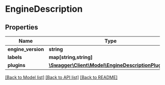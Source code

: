 # EngineDescription

## Properties
Name | Type | Description | Notes
------------ | ------------- | ------------- | -------------
**engine_version** | **string** |  | [optional] 
**labels** | **map[string,string]** |  | [optional] 
**plugins** | [**\Swagger\Client\Model\EngineDescriptionPlugins[]**](EngineDescriptionPlugins.md) |  | [optional] 

[[Back to Model list]](../README.md#documentation-for-models) [[Back to API list]](../README.md#documentation-for-api-endpoints) [[Back to README]](../README.md)


